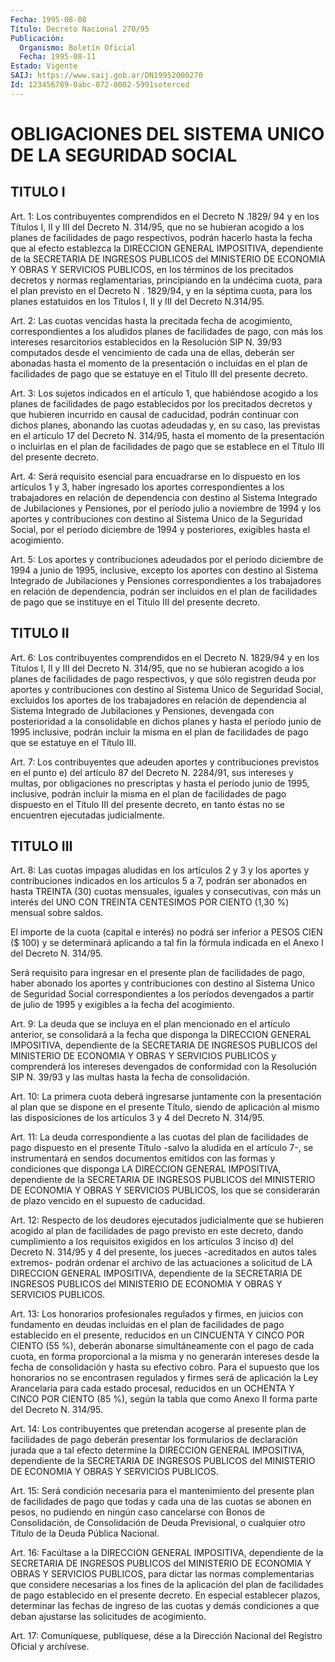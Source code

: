 ```yaml
---
Fecha: 1995-08-08
Título: Decreto Nacional 270/95
Publicación:
  Organismo: Boletín Oficial
  Fecha: 1995-08-11
Estado: Vigente
SAIJ: https://www.saij.gob.ar/DN19952000270
Id: 123456789-0abc-072-0002-5991soterced
---
```

# OBLIGACIONES DEL SISTEMA UNICO DE LA SEGURIDAD SOCIAL

## TITULO I

<a id="1"></a>
Art. 1: Los contribuyentes comprendidos en el Decreto  N .1829/ 94  y  en  los  Títulos I, II y III del Decreto N. 314/95, que no se hubieran acogido  a  los planes de facilidades de pago respectivos, podrán hacerlo hasta la fecha que al efecto establezca la DIRECCION GENERAL  IMPOSITIVA,  dependiente  de  la  SECRETARIA  DE INGRESOS PUBLICOS del MINISTERIO  DE  ECONOMIA Y OBRAS Y SERVICIOS PUBLICOS, en los términos de los precitados decretos y normas reglamentarias, principiando en la undécima cuota,  para  el  plan previsto  en el Decreto  N . 1829/94,  y  en  la  séptima  cuota, para  los planes estatuidos  en  los  Títulos  I,  II  y  III  del Decreto N.314/95.

<a id="2"></a>
Art. 2: Las cuotas vencidas hasta la precitada fecha de acogimiento, correspondientes a los aludidos planes  de facilidades de  pago,  con más los intereses resarcitorios establecidos  en la Resolución SIP  N. 39/93 computados desde el vencimiento de cada una de ellas, deberán  ser abonadas hasta el momento de la presentación o incluidas en el plan de facilidades de pago que se estatuye en el Título III del presente decreto.

<a id="3"></a>
Art. 3: Los sujetos  indicados  en  el  artículo 1, que habiéndose acogido a los planes de facilidades de pago  establecidos  por los precitados    decretos  y  que  hubieren  incurrido  en  causal de caducidad, podrán  continuar con dichos planes, abonando las cuotas adeudadas y, en su caso,  las  previstas  en  el  artículo  17 del Decreto  N. 314/95, hasta el momento de la presentación o incluirlas en el plan de facilidades de pago que se establece en el Título III del presente decreto.

<a id="4"></a>
Art. 4: Será  requisito  esencial para encuadrarse en lo dispuesto en los artículos 1 y 3, haber ingresado los aportes correspondientes a los trabajadores  en relación de dependencia con destino al Sistema Integrado de Jubilaciones  y  Pensiones,  por el período  julio  a noviembre de 1994 y los aportes y contribuciones con destino al Sistema Unico de la Seguridad Social, por el período diciembre de 1994 y  posteriores,  exigibles  hasta  el acogimiento.

<a id="5"></a>
Art.  5: Los  aportes y contribuciones adeudados por el  período diciembre de 1994  a  junio de 1995, inclusive, excepto los aportes con destino al Sistema  Integrado  de  Jubilaciones  y Pensiones correspondientes  a  los  trabajadores  en relación de dependencia, podrán   ser incluidos en el plan de facilidades  de  pago  que se instituye en el Título III del presente decreto.

## TITULO II

<a id="6"></a>
Art. 6: Los contribuyentes comprendidos en el Decreto N. 1829/94 y en los Títulos I, II y III del Decreto N. 314/95, que no se hubieran acogido a los planes de facilidades de pago respectivos, y que sólo registren deuda por aportes y contribuciones con destino al Sistema Unico de Seguridad Social, excluidos los aportes de los trabajadores  en  relación  de  dependencia al Sistema Integrado de Jubilaciones  y  Pensiones,  devengada    con  posterioridad  a la consolidable  en  dichos planes y hasta el período  junio  de 1995 inclusive, podrán incluir  la  misma  en  el plan de facilidades de pago que se estatuye en el Título III.

<a id="7"></a>
Art.  7: Los contribuyentes que adeuden aportes  y contribuciones previstos en el punto e) del artículo 87 del Decreto N. 2284/91, sus intereses  y  multas,  por  obligaciones  no prescriptas y hasta el período junio de 1995, inclusive, podrán incluir  la  misma  en el plan de facilidades de pago dispuesto en el Título III del presente decreto,  en  tanto éstas no se encuentren ejecutadas judicialmente.

## TITULO III

<a id="8"></a>
Art. 8: Las cuotas  impagas  aludidas en los artículos 2 y 3 y los aportes y contribuciones indicados  en  los artículos 5 a 7, podrán ser  abonados  en hasta TREINTA (30) cuotas  mensuales,  iguales y consecutivas, con más un interés del UNO CON TREINTA CENTESIMOS POR CIENTO (1,30 %) mensual sobre saldos.

El importe de la  cuota (capital e interés) no podrá ser inferior a PESOS CIEN ($ 100)  y se determinará aplicando a tal fin la fórmula indicada en el Anexo I del Decreto N. 314/95.

Será requisito para ingresar  en  el presente plan de facilidades de pago, haber abonado los aportes  y contribuciones con destino al Sistema Unico de Seguridad Social correspondientes  a  los períodos devengados  a  partir  de julio de 1995 y exigibles a la fecha del acogimiento.

<a id="9"></a>
Art. 9: La deuda que se  incluya  en  el  plan  mencionado en el artículo  anterior,  se  consolidará  a  la  fecha  que disponga la DIRECCION  GENERAL  IMPOSITIVA,  dependiente  de  la SECRETARIA DE INGRESOS  PUBLICOS del MINISTERIO DE ECONOMIA Y OBRAS  Y SERVICIOS PUBLICOS y  comprenderá los intereses devengados de conformidad con la Resolución SIP N. 39/93 y las multas hasta la fecha de consolidación.

<a id="10"></a>
Art. 10: La  primera  cuota  deberá  ingresarse juntamente con la presentación al plan que se dispone en el  presente  Título, siendo de aplicación al mismo las disposiciones de los artículos 3 y 4 del Decreto N. 314/95.

<a id="11"></a>
Art.  11:  La  deuda  correspondiente  a las cuotas del plan  de facilidades  de  pago  dispuesto en el presente  Título -salvo la aludida en el artículo 7-,  se  instrumentará  en sendos documentos emitidos  con  las formas y condiciones que disponga  LA DIRECCION GENERAL  IMPOSITIVA,  dependiente  de  la  SECRETARIA  DE INGRESOS PUBLICOS del  MINISTERIO  DE ECONOMIA Y OBRAS Y SERVICIOS PUBLICOS, los  que  se  considerarán de  plazo  vencido  en  el  supuesto de caducidad.

<a id="12"></a>
Art. 12: Respecto  de  los deudores ejecutados judicialmente que se hubieren acogido al plan  de  facilidades  de  pago previsto en este decreto, dando cumplimiento a los requisitos exigidos  en los artículos  3  inciso  d) del Decreto N. 314/95 y 4 del presente, los jueces -acreditados en  autos  tales  extremos- podrán  ordenar el archivo  de  las  actuaciones  a  solicitud de LA DIRECCION GENERAL IMPOSITIVA, dependiente de la SECRETARIA  DE  INGRESOS PUBLICOS del MINISTERIO DE ECONOMIA Y OBRAS Y SERVICIOS PUBLICOS.

<a id="13"></a>
Art.  13: Los honorarios profesionales regulados  y  firmes,  en juicios con  fundamento  en  deudas  incluidas  en  el  plan  de facilidades  de  pago  establecido  en el presente, reducidos en un CINCUENTA Y CINCO POR CIENTO (55 %), deberán abonarse simultáneamente con el pago de cada cuota,  en forma proporcional a la misma y no generarán intereses desde la fecha de consolidación y hasta  su efectivo cobro. Para el supuesto que los honorarios no se encontrasen regulados y firmes será de aplicación la Ley Arancelaria para cada estado procesal, reducidos  en  un  OCHENTA Y CINCO  POR  CIENTO  (85  %), según la tabla que como Anexo II forma parte del Decreto  N. 314/95.

<a id="14"></a>
Art. 14: Los contribuyentes  que  pretendan  acogerse al presente plan  de facilidades de pago deberán presentar los  formularios de declaración  jurada que a tal efecto determine la DIRECCION GENERAL IMPOSITIVA, dependiente  de  la SECRETARIA DE INGRESOS PUBLICOS del MINISTERIO DE ECONOMIA Y OBRAS Y SERVICIOS PUBLICOS.

<a id="15"></a>
Art.  15: Será condición necesaria  para  el  mantenimiento  del presente plan  de  facilidades  de pago que todas y cada una de las cuotas se abonen en pesos, no pudiendo  en  ningún  caso cancelarse con Bonos de Consolidación, de Consolidación de Deuda Previsional, o  cualquier  otro  Título  de  la  Deuda  Pública  Nacional.

<a id="16"></a>
Art. 16: Facúltase a la DIRECCION GENERAL IMPOSITIVA, dependiente de la SECRETARIA DE INGRESOS PUBLICOS del MINISTERIO DE  ECONOMIA Y OBRAS  Y SERVICIOS PUBLICOS, para dictar las normas complementarias que considere  necesarias  a los fines de la aplicación del plan de facilidades de pago establecido en el presente decreto. En especial establecer plazos, determinar las fechas de ingreso de las cuotas y demás  condiciones  a  que  deban   ajustarse  las  solicitudes de acogimiento.

<a id="17"></a>
Art. 17: Comuníquese, publíquese, dése  a  la  Dirección Nacional del  Registro  Oficial  y  archívese.